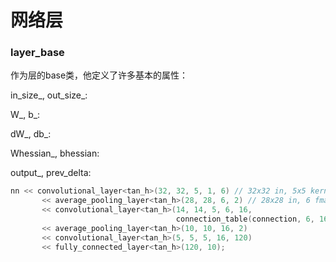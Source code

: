 # 网络层

### layer_base

作为层的base类，他定义了许多基本的属性：

in_size_, out_size_:

W_, b_:

dW_, db_:

Whessian_, bhessian:

output_, prev_delta:

```c++
nn << convolutional_layer<tan_h>(32, 32, 5, 1, 6) // 32x32 in, 5x5 kernel, 1-6 fmaps conv
       << average_pooling_layer<tan_h>(28, 28, 6, 2) // 28x28 in, 6 fmaps, 2x2 subsampling
       << convolutional_layer<tan_h>(14, 14, 5, 6, 16,
                                     connection_table(connection, 6, 16)) // with connection-table
       << average_pooling_layer<tan_h>(10, 10, 16, 2)
       << convolutional_layer<tan_h>(5, 5, 5, 16, 120)
       << fully_connected_layer<tan_h>(120, 10);
```
